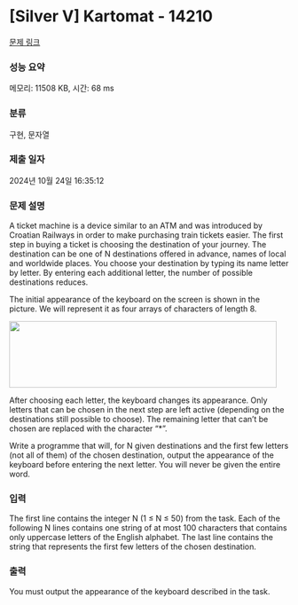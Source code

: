 # [Silver V] Kartomat - 14210 

[문제 링크](https://www.acmicpc.net/problem/14210) 

### 성능 요약

메모리: 11508 KB, 시간: 68 ms

### 분류

구현, 문자열

### 제출 일자

2024년 10월 24일 16:35:12

### 문제 설명

<p>A ticket machine is a device similar to an ATM and was introduced by Croatian Railways in order to make purchasing train tickets easier. The first step in buying a ticket is choosing the destination​ of your journey. The destination can be one of N destinations offered in advance, names of local and worldwide places. You choose your destination by typing its name letter by letter. By entering each additional letter, the number of possible destinations reduces.</p>

<p>The initial appearance of the keyboard on the screen is shown in the picture. We will represent it as four arrays of characters of length 8. </p>

<p><img alt="" src="https://onlinejudgeimages.s3.amazonaws.com/problem/14210/%EC%8A%A4%ED%81%AC%EB%A6%B0%EC%83%B7%202016-12-30%20%EC%98%A4%ED%9B%84%204.14.39.png" style="height:120px; width:482px"></p>

<p>After choosing each letter, the keyboard changes its appearance. Only letters that can be chosen in the next step are left active (depending on the destinations still possible to choose). The remaining letter that can’t be chosen are replaced with the character “*”.</p>

<p>Write a programme that will, for N given destinations and the first few letters (not all of them) of the chosen destination, output the appearance of the keyboard before entering the next letter. You will never be given the entire word. </p>

### 입력 

 <p>The first line contains the integer N (1 ≤ N ≤ 50) from the task. Each of the following N lines contains one string of at most 100 characters that contains only uppercase letters of the English alphabet. The last line contains the string that represents the first few letters of the chosen destination. </p>

### 출력 

 <p>You must output the appearance of the keyboard described in the task. </p>

